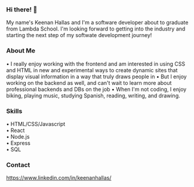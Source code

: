 ### Hi there! 👋

My name's Keenan Hallas and I'm a software developer about to graduate from Lambda School. I'm looking forward to getting into the industry and starting the next step of my softwate development journey!

### About Me
• I really enjoy working with the frontend and am interested in using CSS and HTML in new and experimental ways to create dynamic sites that display visual information in a way that truly draws people in
• But I enjoy working on the backend as well, and can't wait to learn more about professional backends and DBs on the job
• When I'm not coding, I enjoy biking, playing music, studying Spanish, reading, writing, and drawing.

### Skills
• HTML/CSS/Javascript  
• React  
• Node.js  
• Express  
• SQL  

### Contact
https://www.linkedin.com/in/keenanhallas/

<!--
**keenanhallas/keenanhallas** is a ✨ _special_ ✨ repository because its `README.md` (this file) appears on your GitHub profile.

Here are some ideas to get you started:

- 🔭 I’m currently working on ...
- 🌱 I’m currently learning ...
- 👯 I’m looking to collaborate on ...
- 🤔 I’m looking for help with ...
- 💬 Ask me about ...
- 📫 How to reach me: ...
- 😄 Pronouns: ...
- ⚡ Fun fact: ...
-->
